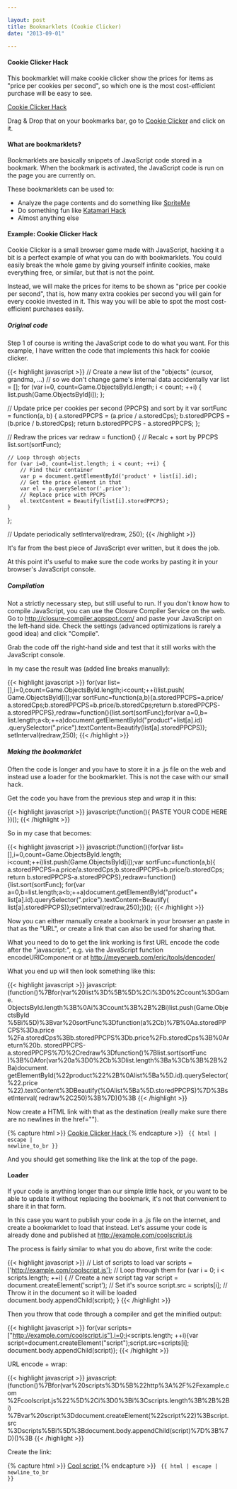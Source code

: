 ```yaml
---

layout: post
title: Bookmarklets (Cookie Clicker)
date: "2013-09-01"

---
```



#### Cookie Clicker Hack

This bookmarklet will make cookie clicker show the prices for items as "price per cookies per second", so which one is the most cost-efficient purchase will be easy to see.

<a href="javascript:(function()%7Bfor(var%20list%3D%5B%5D%2Ci%3D0%2Ccount%3DGame.
ObjectsById.length%3B%0Ai%3Ccount%3B%2B%2Bi)list.push(Game.ObjectsById
%5Bi%5D)%3Bvar%20sortFunc%3Dfunction(a%2Cb)%7B%0Aa.storedPPCPS%3Da.price
%2Fa.storedCps%3Bb.storedPPCPS%3Db.price%2Fb.storedCps%3B%0Areturn%20b.
storedPPCPS-a.storedPPCPS%7D%2Credraw%3Dfunction()%7Blist.sort(sortFunc
)%3B%0Afor(var%20a%3D0%2Cb%3Dlist.length%3Ba%3Cb%3B%2B%2Ba)document.
getElementById(%22product%22%2B%0Alist%5Ba%5D.id).querySelector(%22.price
%22).textContent%3DBeautify(%0Alist%5Ba%5D.storedPPCPS)%7D%3BsetInterval(
redraw%2C250)%3B%7D)()%3B">Cookie Clicker Hack</a>

Drag & Drop that on your bookmarks bar, go to [Cookie Clicker](http://orteil.dashnet.org/cookieclicker/) and click on it.


#### What are bookmarklets?

Bookmarklets are basically snippets of JavaScript code stored in a bookmark. When the bookmark is activated, the JavaScript code is run on the page you are currently on.

These bookmarklets can be used to:
 * Analyze the page contents and do something like [SpriteMe](http://spriteme.org/) 
 * Do something fun like [Katamari Hack](http://kathack.com/)
 * Almost anything else


#### Example: Cookie Clicker Hack

Cookie Clicker is a small browser game made with JavaScript, hacking it a bit is a perfect example of what you can do with bookmarklets. You could easily break the whole game by giving yourself infinite cookies, make everything free, or similar, but that is not the point.

Instead, we will make the prices for items to be shown as "price per cookie per second", that is, how many extra cookies per second you will gain for every cookie invested in it. This way you will be able to spot the most cost-efficient purchases easily.


##### Original code

Step 1 of course is writing the JavaScript code to do what you want. For this example, I have written the code that implements this hack for cookie clicker.

{{< highlight javascript >}}
// Create a new list of the "objects" (cursor, grandma, ...)
// so we don't change game's internal data accidentally
var list = [];
for (var i=0, count=Game.ObjectsById.length; i < count; ++i) {
	list.push(Game.ObjectsById[i]);
};

// Update price per cookies per second (PPCPS) and sort by it
var sortFunc = function(a, b) { 
	a.storedPPCPS = (a.price / a.storedCps);
	b.storedPPCPS = (b.price / b.storedCps);
	return b.storedPPCPS - a.storedPPCPS;
};

// Redraw the prices
var redraw = function() {
	// Recalc + sort by PPCPS
	list.sort(sortFunc);

	// Loop through objects
	for (var i=0, count=list.length; i < count; ++i) {
		// Find their container
		var p = document.getElementById('product' + list[i].id);
		// Get the price element in that
		var el = p.querySelector('.price');
		// Replace price with PPCPS
		el.textContent = Beautify(list[i].storedPPCPS);
	}
};

// Update periodically
setInterval(redraw, 250);
{{< /highlight >}}

It's far from the best piece of JavaScript ever written, but it does the job.

At this point it's useful to make sure the code works by pasting it in your browser's JavaScript console.


##### Compilation

Not a strictly necessary step, but still useful to run. If you don't know how to compile JavaScript, you can use the Closure Compiler Service on the web. Go to http://closure-compiler.appspot.com/ and paste your JavaScript on the left-hand side. Check the settings (advanced optimizations is rarely a good idea) and click "Compile".

Grab the code off the right-hand side and test that it still works with the JavaScript console.

In my case the result was (added line breaks manually):

{{< highlight javascript >}}
for(var list=[],i=0,count=Game.ObjectsById.length;i<count;++i)list.push(
Game.ObjectsById[i]);var sortFunc=function(a,b){a.storedPPCPS=a.price/
a.storedCps;b.storedPPCPS=b.price/b.storedCps;return b.storedPPCPS-
a.storedPPCPS},redraw=function(){list.sort(sortFunc);for(var a=0,b=
list.length;a<b;++a)document.getElementById("product"+list[a].id)
.querySelector(".price").textContent=Beautify(list[a].storedPPCPS)};
setInterval(redraw,250);
{{< /highlight >}}


##### Making the bookmarklet

Often the code is longer and you have to store it in a .js file on the web and instead use a loader for the bookmarklet. This is not the case with our small hack.

Get the code you have from the previous step and wrap it in this:

{{< highlight javascript >}}
javascript:(function(){ PASTE YOUR CODE HERE })();
{{< /highlight >}}

So in my case that becomes:

{{< highlight javascript >}}
javascript:(function(){for(var list=[],i=0,count=Game.ObjectsById.length;
i<count;++i)list.push(Game.ObjectsById[i]);var sortFunc=function(a,b){
a.storedPPCPS=a.price/a.storedCps;b.storedPPCPS=b.price/b.storedCps;
return b.storedPPCPS-a.storedPPCPS},redraw=function(){list.sort(sortFunc);
for(var a=0,b=list.length;a<b;++a)document.getElementById("product"+
list[a].id).querySelector(".price").textContent=Beautify(
list[a].storedPPCPS)};setInterval(redraw,250);})();
{{< /highlight >}}

Now you can either manually create a bookmark in your browser an paste in that as the "URL", or create a link that can also be used for sharing that.

What you need to do to get the link working is first URL encode the code after the "javascript:", e.g. via the JavaScript function encodeURIComponent or at http://meyerweb.com/eric/tools/dencoder/

What you end up will then look something like this:

{{< highlight javascript >}}
javascript:(function()%7Bfor(var%20list%3D%5B%5D%2Ci%3D0%2Ccount%3DGame.
ObjectsById.length%3B%0Ai%3Ccount%3B%2B%2Bi)list.push(Game.ObjectsById
%5Bi%5D)%3Bvar%20sortFunc%3Dfunction(a%2Cb)%7B%0Aa.storedPPCPS%3Da.price
%2Fa.storedCps%3Bb.storedPPCPS%3Db.price%2Fb.storedCps%3B%0Areturn%20b.
storedPPCPS-a.storedPPCPS%7D%2Credraw%3Dfunction()%7Blist.sort(sortFunc
)%3B%0Afor(var%20a%3D0%2Cb%3Dlist.length%3Ba%3Cb%3B%2B%2Ba)document.
getElementById(%22product%22%2B%0Alist%5Ba%5D.id).querySelector(%22.price
%22).textContent%3DBeautify(%0Alist%5Ba%5D.storedPPCPS)%7D%3BsetInterval(
redraw%2C250)%3B%7D)()%3B
{{< /highlight >}}

Now create a HTML link with that as the destination (really make sure there are no newlines in the href="").

{% capture html >}}
<a href="javascript:(function()%7Bfor(var%20list%3D%5B%5D%2Ci%3D0%2Ccount
%3DGame.ObjectsById.length%3B%0Ai%3Ccount%3B%2B%2Bi)list.push(
Game.ObjectsById%5Bi%5D)%3Bvar%20sortFunc%3Dfunction(a%2Cb)%7B%0Aa.
storedPPCPS%3Da.price%2Fa.storedCps%3Bb.storedPPCPS%3Db.price%2Fb.
storedCps%3B%0Areturn%20b.storedPPCPS-a.storedPPCPS%7D%2Credraw
%3Dfunction()%7Blist.sort(sortFunc)%3B%0Afor(var%20a%3D0%2Cb%3D
list.length%3Ba%3Cb%3B%2B%2Ba)document.getElementById(%22product%22
%2B%0Alist%5Ba%5D.id).querySelector(%22.price%22).textContent%3DBeautify
(%0Alist%5Ba%5D.storedPPCPS)%7D%3BsetInterval(redraw%2C250)%3B%7D)()%3B">
Cookie Clicker Hack
</a>
{% endcapture >}}
<code>
{{ html | escape | newline_to_br }}
</code>

And you should get something like the link at the top of the page.

#### Loader

If your code is anything longer than our simple little hack, or you want to be able to update it without replacing the bookmark, it's not that convenient to share it in that form.

In this case you want to publish your code in a .js file on the internet, and create a bookmarklet to load that instead. Let's assume your code is already done and published at http://example.com/coolscript.js

The process is fairly similar to what you do above, first write the code:

{{< highlight javascript >}}
// List of scripts to load
var scripts = ['http://example.com/coolscript.js'];
// Loop through them
for (var i = 0; i < scripts.length; ++i) {
	// Create a new script tag
	var script = document.createElement('script');
	// Set it's source
	script.src = scripts[i];
	// Throw it in the document so it will be loaded
	document.body.appendChild(script);
}
{{< /highlight >}}

Then you throw that code through a compiler and get the minified output:

{{< highlight javascript >}}
for(var scripts=["http://example.com/coolscript.js"],i=0;i<scripts.length;
++i){var script=document.createElement("script");script.src=scripts[i];
document.body.appendChild(script)};
{{< /highlight >}}

URL encode + wrap:

{{< highlight javascript >}}
javascript:(function()%7Bfor(var%20scripts%3D%5B%22http%3A%2F%2Fexample.com
%2Fcoolscript.js%22%5D%2Ci%3D0%3Bi%3Cscripts.length%3B%2B%2Bi)
%7Bvar%20script%3Ddocument.createElement(%22script%22)%3Bscript.src
%3Dscripts%5Bi%5D%3Bdocument.body.appendChild(script)%7D%3B%7D)()%3B
{{< /highlight >}}

Create the link:

{% capture html >}}
<a href="javascript:(function()%7Bfor(var%20scripts%3D%5B%22http%3A%2F%2F
example.com%2Fcoolscript.js%22%5D%2Ci%3D0%3Bi%3Cscripts.length%3B%2B%2Bi)
%7Bvar%20script%3Ddocument.createElement(%22script%22)%3Bscript.src%3D
scripts%5Bi%5D%3Bdocument.body.appendChild(script)%7D%3B%7D)()%3B">
Cool script
</a>
{% endcapture >}}
<code>
{{ html | escape | newline_to_br }}
</code>
